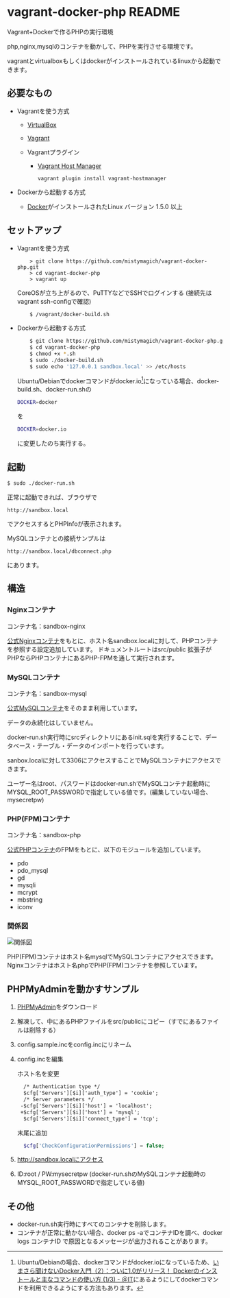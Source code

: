 # vagrant-docker-php README #

Vagrant+Dockerで作るPHPの実行環境

php,nginx,mysqlのコンテナを動かして、PHPを実行させる環境です。

vagrantとvirtualboxもしくはdockerがインストールされているlinuxから起動できます。

## 必要なもの ##

* Vagrantを使う方式

	* [VirtualBox](https://www.virtualbox.org)
	* [Vagrant](https://www.vagrantup.com)
	* Vagrantプラグイン

		* [Vagrant Host Manager](https://github.com/smdahlen/vagrant-hostmanager)

		  ```
		  vagrant plugin install vagrant-hostmanager
		  ```

* Dockerから起動する方式

	* [Docker](https://www.docker.com/)がインストールされたLinux
      バージョン 1.5.0 以上


## セットアップ ##

* Vagrantを使う方式

	```
		> git clone https://github.com/mistymagich/vagrant-docker-php.git
		> cd vagrant-docker-php
		> vagrant up
	```

	CoreOSが立ち上がるので、PuTTYなどでSSHでログインする (接続先は vagrant ssh-configで確認)

	```bash
		$ /vagrant/docker-build.sh
	```

* Dockerから起動する方式

	```bash
		$ git clone https://github.com/mistymagich/vagrant-docker-php.git
		$ cd vagrant-docker-php
		$ chmod +x *.sh
		$ sudo ./docker-build.sh
        $ sudo echo '127.0.0.1 sandbox.local' >> /etc/hosts
	```

    Ubuntu/Debianでdockerコマンドがdocker.io[^1]になっている場合、docker-build.sh、docker-run.shの

    ```bash
    DOCKER=docker
    ```

    を

    ```bash
    DOCKER=docker.io
    ```

    に変更したのち実行する。

## 起動 ##

```bash
$ sudo ./docker-run.sh
```

正常に起動できれば、ブラウザで

```
http://sandbox.local
```

でアクセスするとPHPInfoが表示されます。

MySQLコンテナとの接続サンプルは

```
http://sandbox.local/dbconnect.php
```

にあります。


## 構造 ##

### Nginxコンテナ ###

コンテナ名：sandbox-nginx

[公式Nginxコンテナ](https://registry.hub.docker.com/_/nginx/)をもとに、ホスト名sandbox.localに対して、PHPコンテナを参照する設定追加しています。
ドキュメントルートはsrc/public
拡張子がPHPならPHPコンテナにあるPHP-FPMを通して実行されます。

### MySQLコンテナ ###

コンテナ名：sandbox-mysql

[公式MySQLコンテナ](https://registry.hub.docker.com/_/mysql/)をそのまま利用しています。

データの永続化はしていません。

docker-run.sh実行時にsrcディレクトリにあるinit.sqlを実行することで、データベース・テーブル・データのインポートを行っています。

sanbox.localに対して3306にアクセスすることでMySQLコンテナにアクセスできます。

ユーザー名はroot、パスワードはdocker-run.shでMySQLコンテナ起動時にMYSQL_ROOT_PASSWORDで指定している値です。(編集していない場合、mysecretpw)

### PHP(FPM)コンテナ ###

コンテナ名：sandbox-php

[公式PHPコンテナ](https://registry.hub.docker.com/_/php/)のFPMをもとに、以下のモジュールを追加しています。

* pdo
* pdo_mysql
* gd
* mysqli
* mcrypt
* mbstring
* iconv

### 関係図 ###

![関係図](https://github.com/mistymagich/vagrant-docker-php/relation.png)

PHP(FPM)コンテナはホスト名mysqlでMySQLコンテナにアクセスできます。
Nginxコンテナはホスト名phpでPHP(FPM)コンテナを参照しています。

## PHPMyAdminを動かすサンプル ##

1. [PHPMyAdmin](http://www.phpmyadmin.net/home_page/downloads.php)をダウンロード
2. 解凍して、中にあるPHPファイルをsrc/publicにコピー（すでにあるファイルは削除する）
3. config.sample.incをconfig.incにリネーム
4. config.incを編集

   ホスト名を変更

   ```diff
     /* Authentication type */
     $cfg['Servers'][$i]['auth_type'] = 'cookie';
     /* Server parameters */
    -$cfg['Servers'][$i]['host'] = 'localhost';
    +$cfg['Servers'][$i]['host'] = 'mysql';
     $cfg['Servers'][$i]['connect_type'] = 'tcp';
   ```

   末尾に追加

   ```php
     $cfg['CheckConfigurationPermissions'] = false;
   ```
5. http://sandbox.localにアクセス
6. ID:root / PW:mysecretpw (docker-run.shのMySQLコンテナ起動時のMYSQL_ROOT_PASSWORDで指定している値)

## その他 ##

* docker-run.sh実行時にすべてのコンテナを削除します。
* コンテナが正常に動かない場合、docker ps -aでコンテナIDを調べ、docker logs コンテナID で原因となるメッセージが出力されることがあります。


[^1]: Ubuntu/Debianの場合、dockerコマンドがdocker.ioになっているため、[いまさら聞けないDocker入門（2）：ついに1.0がリリース！ Dockerのインストールと主なコマンドの使い方 (1/3) - ＠IT](http://www.atmarkit.co.jp/ait/articles/1406/10/news031.html)にあるようにしてdockerコマンドを利用できるようにする方法もあります。

